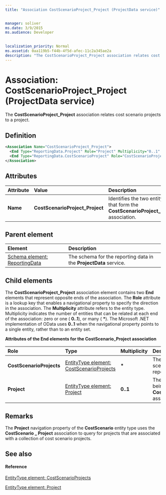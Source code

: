 ```yaml
---
title: "Association CostScenarioProject_Project (ProjectData service)"

 
manager: soliver
ms.date: 3/9/2015
ms.audience: Developer
 
 
localization_priority: Normal
ms.assetid: 0aa119b5-f44b-4f5d-afec-11c2a345ae2a
description: "The CostScenarioProject_Project association relates cost scenario projects to a project."
---
```


# Association: CostScenarioProject_Project (ProjectData service)

The **CostScenarioProject_Project** association relates cost scenario projects to a project. 
  
## Definition

```XML
<Association Name="CostScenarioProject_Project">
  <End Type="ReportingData.Project" Role="Project" Multiplicity="0..1" />
  <End Type="ReportingData.CostScenarioProject" Role="CostScenarioProject" Multiplicity="*" />
</Association>
```

## Attributes

|**Attribute**|**Value**|**Description**|
|:-----|:-----|:-----|
|**Name** <br/> |**CostScenarioProject_Project** <br/> |Identifies the two entity types that form the **CostScenarioProject_Project** association.  <br/> |
   
## Parent element

|**Element**|**Description**|
|:-----|:-----|
|[Schema element: ReportingData](schema-reportingdata-projectdata-service.md) <br/> |The schema for the reporting data in the **ProjectData** service.  <br/> |
   
## Child elements

The **CostScenarioProject_Project** association element contains two **End** elements that represent opposite ends of the association. The **Role** attribute is a lookup key that enables a navigational property to specify the direction in the association. The **Multiplicity** attribute refers to the entity type. Multiplicity indicates the number of entities that can be related at each end of the association: zero or one ( **0..1**), or many ( **\***). The Microsoft .NET implementation of OData uses **0..1** when the navigational property points to a single entity, rather than to an entity set. 
  
**Attributes of the End elements for the CostScenario_Project association**

|**Role**|**Type**|**Multiplicity**|**Description**|
|:-----|:-----|:-----|:-----|
|**CostScenarioProjects** <br/> |[EntityType element: CostScenarioProjects](entityset-costscenarioprojects-projectdata-service.md) <br/> |**\*** <br/> |The collection of cost scenario projects in the reporting tables.  <br/> |
|**Project** <br/> |[EntityType element: Project](entityset-projects-projectdata-service.md) <br/> |**0..1** <br/> |The project object that is being referenced in the **CostScenarioProject_Project** association.  <br/> |
   
## Remarks

The **Project** navigation property of the **CostScenario** entity type uses the **CostScenario _ Project** association to query for projects that are associated with a collection of cost scenario projects. 
  
## See also

#### Reference

[EntityType element: CostScenarioProjects](entityset-costscenarioprojects-projectdata-service.md)
  
[EntityType element: Project](entityset-projects-projectdata-service.md)

